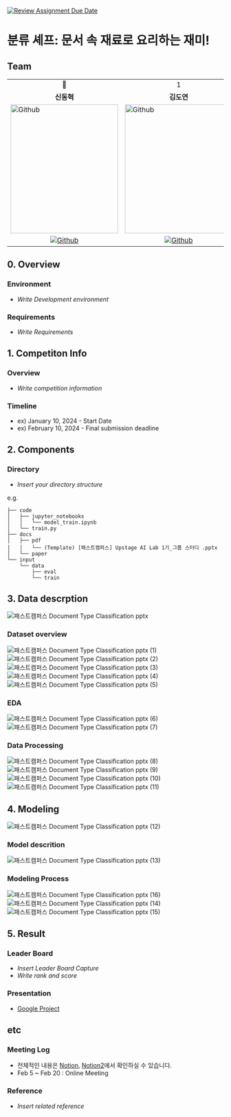 [![Review Assignment Due Date](https://classroom.github.com/assets/deadline-readme-button-24ddc0f5d75046c5622901739e7c5dd533143b0c8e959d652212380cedb1ea36.svg)](https://classroom.github.com/a/3DbKuh4a)
# 분류 셰프: 문서 속 재료로 요리하는 재미!
## Team
<table>
  <tr>
    <td> <div align=center> 👑 </div> </td>
    <td> <div align=center>  1 </div> </td>
    <td> <div align=center>  2 </div> </td>
    <td> <div align=center>  3 </div> </td>
    <td> <div align=center>  4 </div> </td>
  </tr>
  <tr>
    <td> <div align=center> <b>신동혁</b> </div> </td>
    <td> <div align=center> <b>김도연</b> </div> </td>
    <td> <div align=center> <b>김다운</b> </div> </td>
    <td> <div align=center> <b>서상혁</b> </div> </td>
    <td> <div align=center> <b>가상민</b> </div> </td>
  </tr>
  <tr>
    <td> <img alt="Github" src ="https://github.com/UpstageAILab/upstage-ml-regression-01/assets/76687996/c4cb11ba-e02f-4776-97c8-9585ae4b9f1d" width="250" height="300"/> </td>
    <td> <img alt="Github" src ="https://github.com/UpstageAILab/upstage-ml-regression-01/assets/76687996/3d913931-5797-4689-aea2-3ef12bc47ef0" width="250" height="300"/> </td>
    <td> <img alt="Github" src ="https://github.com/UpstageAILab/upstage-ml-regression-01/assets/76687996/0f945311-9828-4e50-a60c-fc4db3fa3b9d" width="250" height="300"/> </td>
    <td> <img alt="Github" src ="https://github.com/UpstageAILab/upstage-ml-regression-01/assets/76687996/a4dbcdb5-1d28-4b91-8555-1168abffc1d0" width="250" height="300"/> </td>
    <td> <img alt="Github" src ="https://github.com/UpstageAILab/upstage-cv-classification-cv1/assets/76687996/6c21c014-1e77-4ac1-89ac-72b7615c8bf5" width="250" height="300"/> </td>
  </tr>
  <tr>
    <td> <div align=center> <a href="https://github.com/HyeokHam"> <img alt="Github" src ="https://img.shields.io/badge/Github-181717.svg?&style=plastic&logo=Github&logoColor=white"/> </div> </td>
    <td> <div align=center> <a href="https://github.com/d-yeon"> <img alt="Github" src ="https://img.shields.io/badge/Github-181717.svg?&style=plastic&logo=Github&logoColor=white"/> </div> </td>
    <td> <div align=center> <a href="https://github.com/Daw-ny"> <img alt="Github" src ="https://img.shields.io/badge/Github-181717.svg?&style=plastic&logo=Github&logoColor=white"/> </div> </td>
    <td> <div align=center> <a href="https://github.com/devhyuk96"> <img alt="Github" src ="https://img.shields.io/badge/Github-181717.svg?&style=plastic&logo=Github&logoColor=white"/> </div> </td>
    <td> <div align=center> <a href="https://github.com/3minka"> <img alt="Github" src ="https://img.shields.io/badge/Github-181717.svg?&style=plastic&logo=Github&logoColor=white"/> </div> </td>
    </tr>
</table>

## 0. Overview
### Environment
- _Write Development environment_

### Requirements
- _Write Requirements_

## 1. Competiton Info

### Overview

- _Write competition information_

### Timeline

- ex) January 10, 2024 - Start Date
- ex) February 10, 2024 - Final submission deadline

## 2. Components

### Directory

- _Insert your directory structure_

e.g.
```
├── code
│   ├── jupyter_notebooks
│   │   └── model_train.ipynb
│   └── train.py
├── docs
│   ├── pdf
│   │   └── (Template) [패스트캠퍼스] Upstage AI Lab 1기_그룹 스터디 .pptx
│   └── paper
└── input
    └── data
        ├── eval
        └── train
```

## 3. Data descrption

![패스트캠퍼스  Document Type Classification pptx](https://github.com/UpstageAILab/upstage-cv-classification-cv1/assets/147508048/4b3e609f-3f85-4e78-9822-1893a74c7df0)


### Dataset overview

![패스트캠퍼스  Document Type Classification pptx (1)](https://github.com/UpstageAILab/upstage-cv-classification-cv1/assets/147508048/38055465-ecc0-46f2-91c4-875c38028357)
![패스트캠퍼스  Document Type Classification pptx (2)](https://github.com/UpstageAILab/upstage-cv-classification-cv1/assets/147508048/e5ec813f-44b8-4369-87fa-4dff5e573914)
![패스트캠퍼스  Document Type Classification pptx (3)](https://github.com/UpstageAILab/upstage-cv-classification-cv1/assets/147508048/6c99af33-8abf-4496-8a87-ff0a940e5e1c)
![패스트캠퍼스  Document Type Classification pptx (4)](https://github.com/UpstageAILab/upstage-cv-classification-cv1/assets/147508048/ecb7494d-f846-4571-b706-cca340a41071)
![패스트캠퍼스  Document Type Classification pptx (5)](https://github.com/UpstageAILab/upstage-cv-classification-cv1/assets/147508048/33e31e7c-5534-4af8-a003-a0aa5aeb6d81)


### EDA

![패스트캠퍼스  Document Type Classification pptx (6)](https://github.com/UpstageAILab/upstage-cv-classification-cv1/assets/147508048/d9c24a45-2980-4200-8416-ef9e668d9ec5)
![패스트캠퍼스  Document Type Classification pptx (7)](https://github.com/UpstageAILab/upstage-cv-classification-cv1/assets/147508048/476d5416-eadc-48dd-ac43-95a12b00a262)


### Data Processing

![패스트캠퍼스  Document Type Classification pptx (8)](https://github.com/UpstageAILab/upstage-cv-classification-cv1/assets/147508048/c822d13d-cf25-4637-a90e-ef9b7634972b)
![패스트캠퍼스  Document Type Classification pptx (9)](https://github.com/UpstageAILab/upstage-cv-classification-cv1/assets/147508048/a847c280-b337-4742-ae96-3691756688cf)
![패스트캠퍼스  Document Type Classification pptx (10)](https://github.com/UpstageAILab/upstage-cv-classification-cv1/assets/147508048/678f5f1a-3646-4426-8338-27bfb2059e13)
![패스트캠퍼스  Document Type Classification pptx (11)](https://github.com/UpstageAILab/upstage-cv-classification-cv1/assets/147508048/a83cbe6d-a107-442b-9b3d-75954dd9b83f)


## 4. Modeling

![패스트캠퍼스  Document Type Classification pptx (12)](https://github.com/UpstageAILab/upstage-cv-classification-cv1/assets/147508048/6628b9de-b671-4517-9cbf-25b3684d4315)

### Model descrition

![패스트캠퍼스  Document Type Classification pptx (13)](https://github.com/UpstageAILab/upstage-cv-classification-cv1/assets/147508048/8c642223-94cd-4469-8b51-1e788050883a)


### Modeling Process

![패스트캠퍼스  Document Type Classification pptx (16)](https://github.com/UpstageAILab/upstage-cv-classification-cv1/assets/147508048/eb9f216d-e810-425b-a899-0fe49745b72b)
![패스트캠퍼스  Document Type Classification pptx (14)](https://github.com/UpstageAILab/upstage-cv-classification-cv1/assets/147508048/0e7da75f-3473-462e-89e6-c189066db556)
![패스트캠퍼스  Document Type Classification pptx (15)](https://github.com/UpstageAILab/upstage-cv-classification-cv1/assets/147508048/cad94c3f-d34b-4009-bb7e-e21af15a325f)


## 5. Result

### Leader Board

- _Insert Leader Board Capture_
- _Write rank and score_

### Presentation

- [Google Project](https://docs.google.com/presentation/d/1RwgKMpzbraxjYqTCn4eo3yh1iWQ6-Cah/edit?usp=sharing&ouid=107968498421720497028&rtpof=true&sd=true)

## etc

### Meeting Log

- 전체적인 내용은 [Notion](https://quickest-asterisk-75d.notion.site/1-e1916b7fb9b94e948381794c3b824036), [Notion2](https://www.notion.so/Document-Type-Classification-b01886bae17c4dd9b2d3244429f56fee?pvs=4)에서 확인하실 수 있습니다.
- Feb 5 ~ Feb 20 : Online Meeting

### Reference

- _Insert related reference_

